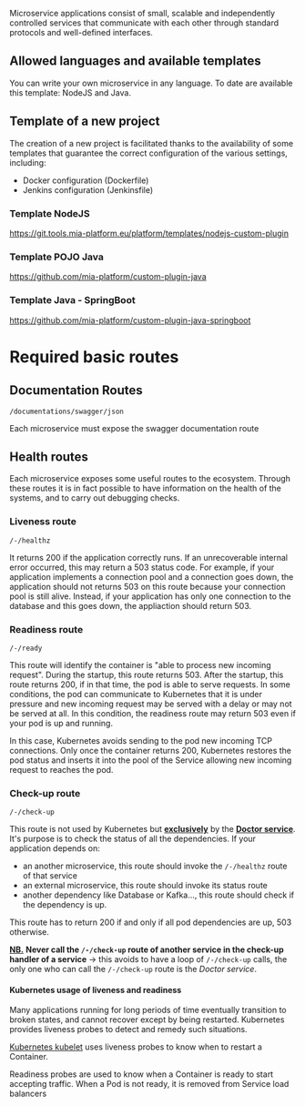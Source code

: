 Microservice applications consist of small, scalable and independently controlled services that communicate with each other through standard protocols and well-defined interfaces.

## Allowed languages ​​and available templates ##

You can write your own microservice in any language.
To date are available this template: NodeJS and Java.

## Template of a new project ##

The creation of a new project is facilitated thanks to the availability of some templates that guarantee the correct configuration of the various settings, including:

- Docker configuration (Dockerfile)
- Jenkins configuration (Jenkinsfile)

### Template NodeJS ###
https://git.tools.mia-platform.eu/platform/templates/nodejs-custom-plugin

### Template POJO Java ###
https://github.com/mia-platform/custom-plugin-java

### Template Java - SpringBoot ###
https://github.com/mia-platform/custom-plugin-java-springboot

# Required basic routes #
## Documentation Routes ##
`/documentations/swagger/json`

Each microservice must expose the swagger documentation route

## Health routes ##
Each microservice exposes some useful routes to the ecosystem. Through these routes it is in fact possible to have information on the health of the systems, and to carry out debugging checks.

### Liveness route ###
`/-/healthz`

It returns 200 if the application correctly runs. If an unrecoverable internal error occurred, this may return a 503 status code.
For example, if your application implements a connection pool and a connection goes down, the application should not returns 503 on this route because your connection pool is still alive.
Instead, if your application has only one connection to the database and this goes down, the appliaction should return 503.

### Readiness route ###
`/-/ready`

This route will identify the container is "able to process new incoming request". During the startup, this route returns 503. After the startup, this route returns 200, if in that time, the pod is able to serve requests.
In some conditions, the pod can communicate to Kubernetes that it is under pressure and new incoming request may be served with a delay or may not be served at all. In this condition, the readiness route may return 503 even if your pod is up and running.

In this case, Kubernetes avoids sending to the pod new incoming TCP connections. Only once the container returns 200, Kubernetes restores the pod status and inserts it into the pool of the Service allowing new incoming request to reaches the pod.

### Check-up route ###
`/-/check-up`

This route is not used by Kubernetes but **<u>exclusively</u>** by the [**Doctor service**](/development_suite/doctor-service/services_status).
It's purpose is to check the status of all the dependencies. If your application depends on:
- an another microservice, this route should invoke the `/-/healthz` route of that service
- an external microservice, this route should invoke its status route
- another dependency like Database or Kafka..., this route should check if the dependency is up.

This route has to return 200 if and only if all pod dependencies are up, 503 otherwise.

**<u>NB.</u>** **Never call the `/-/check-up` route of another service in the check-up handler of a service** &rarr; this avoids to have a loop of `/-/check-up` calls, the only one who can call the `/-/check-up` route is the _Doctor service_.

#### Kubernetes usage of liveness and readiness ####
Many applications running for long periods of time eventually transition to broken states, and cannot recover except by being restarted. Kubernetes provides liveness probes to detect and remedy such situations.

[Kubernetes kubelet](https://kubernetes.io/docs/tasks/configure-pod-container/configure-liveness-readiness-probes/) uses liveness probes to know when to restart a Container.

Readiness probes are used to know when a Container is ready to start accepting traffic. When a Pod is not ready, it is removed from Service load balancers
